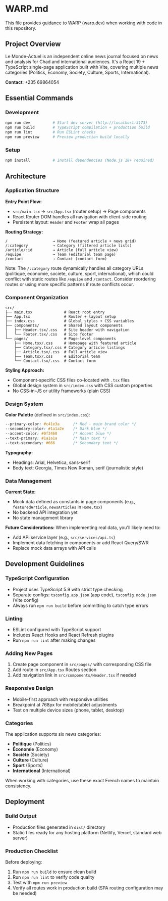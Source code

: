 # WARP.md

This file provides guidance to WARP (warp.dev) when working with code in this repository.

## Project Overview

Le Monde-Actuel is an independent online news journal focused on news and analysis for Chad and international audiences. It's a React 19 + TypeScript single-page application built with Vite, covering multiple news categories (Politics, Economy, Society, Culture, Sports, International).

**Contact**: +235 69864054

## Essential Commands

### Development
```bash
npm run dev          # Start dev server (http://localhost:5173)
npm run build        # TypeScript compilation + production build
npm run lint         # Run ESLint checks
npm run preview      # Preview production build locally
```

### Setup
```bash
npm install          # Install dependencies (Node.js 18+ required)
```

## Architecture

### Application Structure

**Entry Point Flow:**
- `src/main.tsx` → `src/App.tsx` (router setup) → Page components
- React Router DOM handles all navigation with client-side routing
- Persistent layout: `Header` and `Footer` wrap all pages

**Routing Strategy:**
```
/                    → Home (featured article + news grid)
/:category           → Category (filtered article lists)
/article/:id         → Article (full article view)
/equipe              → Team (editorial team page)
/contact             → Contact (contact form)
```

Note: The `/:category` route dynamically handles all category URLs (politique, economie, societe, culture, sport, international), which could conflict with static routes like `/equipe` and `/contact`. Consider reordering routes or using more specific patterns if route conflicts occur.

### Component Organization

```
src/
├── main.tsx              # React root entry
├── App.tsx               # Router + layout setup
├── index.css             # Global styles + CSS variables
├── components/           # Shared layout components
│   ├── Header.tsx/.css   # Site header with navigation
│   └── Footer.tsx/.css   # Site footer
└── pages/                # Page-level components
    ├── Home.tsx/.css     # Homepage with featured article
    ├── Category.tsx/.css # Category article listings
    ├── Article.tsx/.css  # Full article view
    ├── Team.tsx/.css     # Editorial team
    └── Contact.tsx/.css  # Contact form
```

**Styling Approach:**
- Component-specific CSS files co-located with `.tsx` files
- Global design system in `src/index.css` with CSS custom properties
- No CSS-in-JS or utility frameworks (plain CSS)

### Design System

**Color Palette** (defined in `src/index.css`):
```css
--primary-color: #c41e3a      /* Red - main brand color */
--secondary-color: #1a1a2e    /* Dark blue */
--accent-color: #0f3460       /* Accent blue */
--text-primary: #1a1a1a       /* Main text */
--text-secondary: #666        /* Secondary text */
```

**Typography:**
- Headings: Arial, Helvetica, sans-serif
- Body text: Georgia, Times New Roman, serif (journalistic style)

### Data Management

**Current State:**
- Mock data defined as constants in page components (e.g., `featuredArticle`, `newsArticles` in `Home.tsx`)
- No backend API integration yet
- No state management library

**Future Considerations:**
When implementing real data, you'll likely need to:
- Add API service layer (e.g., `src/services/api.ts`)
- Implement data fetching in components or add React Query/SWR
- Replace mock data arrays with API calls

## Development Guidelines

### TypeScript Configuration
- Project uses TypeScript 5.9 with strict type checking
- Separate configs: `tsconfig.app.json` (app code), `tsconfig.node.json` (Vite config)
- Always run `npm run build` before committing to catch type errors

### Linting
- ESLint configured with TypeScript support
- Includes React Hooks and React Refresh plugins
- Run `npm run lint` after making changes

### Adding New Pages
1. Create page component in `src/pages/` with corresponding CSS file
2. Add route in `src/App.tsx` Routes section
3. Add navigation link in `src/components/Header.tsx` if needed

### Responsive Design
- Mobile-first approach with responsive utilities
- Breakpoint at 768px for mobile/tablet adjustments
- Test on multiple device sizes (phone, tablet, desktop)

### Categories
The application supports six news categories:
- **Politique** (Politics)
- **Économie** (Economy)
- **Société** (Society)
- **Culture** (Culture)
- **Sport** (Sports)
- **International** (International)

When working with categories, use these exact French names to maintain consistency.

## Deployment

### Build Output
- Production files generated in `dist/` directory
- Static files ready for any hosting platform (Netlify, Vercel, standard web server)

### Production Checklist
Before deploying:
1. Run `npm run build` to ensure clean build
2. Run `npm run lint` to verify code quality
3. Test with `npm run preview`
4. Verify all routes work in production build (SPA routing configuration may be needed)

